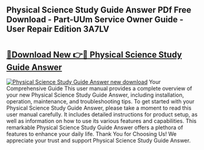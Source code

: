 ## Physical Science Study Guide Answer PDf Free Download - Part-UUm Service Owner Guide - User Repair Edition 3A7LV

# <h2><a href="http://bc52522.oget.top/?id=Physical+Science+Study+Guide+Answer">🔗Download New 👉🔴 Physical Science Study Guide Answer</a></h2>

[![Physical Science Study Guide Answer new download](https://i.imgur.com/5g1atiW.png)](http://bc52522.oget.top/?id=Physical+Science+Study+Guide+Answer)
Your Comprehensive Guide This user manual provides a complete overview of your new Physical Science Study Guide Answer, including installation, operation, maintenance, and troubleshooting tips. To get started with your Physical Science Study Guide Answer, please take a moment to read this user manual carefully. It includes detailed instructions for product setup, as well as information on how to use its various features and capabilities. This remarkable Physical Science Study Guide Answer offers a plethora of features to enhance your daily life. Thank You for Choosing Us! We appreciate your trust and support Physical Science Study Guide Answer.
